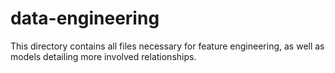 # data-engineering

This directory contains all files necessary for feature engineering, as well as models detailing more involved relationships.
